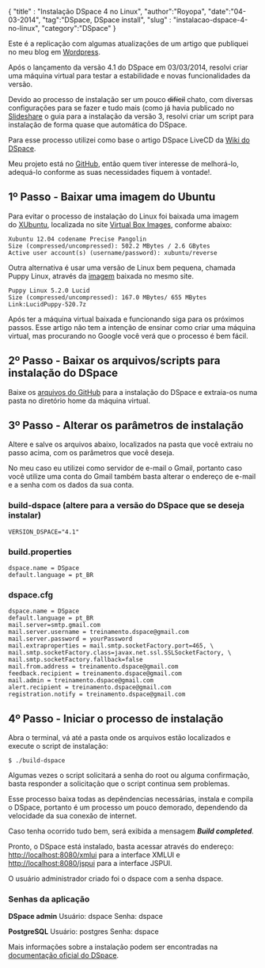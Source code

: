 <p>{
"title" : "Instalação DSpace 4 no Linux",
"author":"Royopa",
"date":"04-03-2014",
"tag":"DSpace, DSpace install",
"slug" : "instalacao-dspace-4-no-linux",
"category":"DSpace"
}</p>

<p>Este é a replicação com algumas atualizações de um artigo que publiquei no meu blog em <a href="http://royopa.wordpress.com/2014/03/04/instalacao-do-dspace-4-1-em-sistemas-ubuntu-like/">Wordpress</a>.</p>

<p>Após o lançamento da versão 4.1 do DSpace em 03/03/2014, resolvi criar uma máquina virtual para testar a estabilidade e novas funcionalidades da versão.</p>

<p>Devido ao processo de instalação ser um pouco <del>difícil</del> chato, com diversas configurações para se fazer e tudo mais (como já havia publicado no <a href="http://www.slideshare.net/royopa1/instalao-dspace-3x-windows-e-linux">Slideshare</a> o guia para a instalação da versão 3, resolvi criar um script para instalação de forma quase que automática do DSpace.</p>

<p>Para esse processo utilizei como base o artigo DSpace LiveCD da <a href="https://wiki.duraspace.org/display/DSPACE/LiveCD">Wiki do DSpace</a>.</p>

<p>Meu projeto está no <a href="https://github.com/royopa/dspace-auto-install/">GitHub</a>, então quem tiver interesse de melhorá-lo, adequá-lo conforme as suas necessidades fiquem à vontade!.</p>

<h2 id="1%C2%BA-passo---baixar-uma-imagem-do-ubuntu">1º Passo - Baixar uma imagem do Ubuntu</h2>

<p>Para evitar o processo de instalação do Linux foi baixada uma imagem do <a href="http://downloads.sourceforge.net/virtualboximage/xubuntu_1204.7z">XUbuntu</a>, localizada no site <a href="http://virtualboxes.org/images/">Virtual Box Images</a>, conforme abaixo:</p>

<pre><code>Xubuntu 12.04 codename Precise Pangolin
Size (compressed/uncompressed): 502.2 MBytes / 2.6 GBytes
Active user account(s) (username/password): xubuntu/reverse
</code></pre>

<p>Outra alternativa é usar uma versão de Linux bem pequena, chamada Puppy Linux, através da <a href="http://sourceforge.net/projects/virtualboximage/files/Puppy%20Linux/5.2.0/LucidPuppy-520.7z/download">imagem</a> baixada no mesmo site.</p>

<pre><code>Puppy Linux 5.2.0 Lucid
Size (compressed/uncompressed): 167.0 MBytes/ 655 MBytes
Link:LucidPuppy-520.7z
</code></pre>

<p>Após ter a máquina virtual baixada e funcionando siga para os próximos passos. Esse artigo não tem a intenção de ensinar como criar uma máquina virtual, mas procurando no Google você verá que o processo é bem fácil.</p>

<h2 id="2%C2%BA-passo---baixar-os-arquivos%2Fscripts-para-instala%C3%A7%C3%A3o-do-dspace">2º Passo - Baixar os arquivos/scripts para instalação do DSpace</h2>

<p>Baixe os <a href="https://github.com/royopa/dspace-auto-install/archive/master.zip">arquivos do GitHub</a> para a instalação do DSpace e extraia-os numa pasta no diretório home da máquina virtual.</p>

<h2 id="3%C2%BA-passo---alterar-os-par%C3%A2metros-de-instala%C3%A7%C3%A3o">3º Passo - Alterar os parâmetros de instalação</h2>

<p>Altere e salve os arquivos abaixo, localizados na pasta que você extraiu no passo acima, com os parâmetros que você deseja.</p>

<p>No meu caso eu utilizei como servidor de e-mail o Gmail, portanto caso você utilize uma conta do Gmail também basta alterar o endereço de e-mail e a senha com os dados da sua conta.</p>

<h3 id="build-dspace-altere-para-a-vers%C3%A3o-do-dspace-que-se-deseja-instalar">build-dspace (altere para a versão do DSpace que se deseja instalar)</h3>

<pre><code>VERSION_DSPACE="4.1"
</code></pre>

<h3 id="build.properties">build.properties</h3>

<pre><code>dspace.name = DSpace
default.language = pt_BR
</code></pre>

<h3 id="dspace.cfg">dspace.cfg</h3>

<pre><code>dspace.name = DSpace
default.language = pt_BR
mail.server=smtp.gmail.com
mail.server.username = treinamento.dspace@gmail.com
mail.server.password = yourPassword
mail.extraproperties = mail.smtp.socketFactory.port=465, \
mail.smtp.socketFactory.class=javax.net.ssl.SSLSocketFactory, \
mail.smtp.socketFactory.fallback=false
mail.from.address = treinamento.dspace@gmail.com
feedback.recipient = treinamento.dspace@gmail.com
mail.admin = treinamento.dspace@gmail.com
alert.recipient = treinamento.dspace@gmail.com
registration.notify = treinamento.dspace@gmail.com
</code></pre>

<h2 id="4%C2%BA-passo---iniciar-o-processo-de-instala%C3%A7%C3%A3o">4º Passo - Iniciar o processo de instalação</h2>

<p>Abra o terminal, vá até a pasta onde os arquivos estão localizados e execute o script de instalação:</p>

<pre><code>$ ./build-dspace
</code></pre>

<p>Algumas vezes o script solicitará a senha do root ou alguma confirmação, basta responder a solicitação que o script continua sem problemas.</p>

<p>Esse processo baixa todas as depêndencias necessárias, instala e compila o DSpace, portanto é um processo um pouco demorado, dependendo da velocidade da sua conexão de internet.</p>

<p>Caso tenha ocorrido tudo bem, será exibida a mensagem <strong><em>Build completed</em></strong>.</p>

<p>Pronto, o DSpace está instalado, basta acessar através do endereço: <a href="http://localhost:8080/xmlui">http://localhost:8080/xmlui</a> para a interface XMLUI e <a href="http://localhost:8080/jspui">http://localhost:8080/jspui</a> para a interface JSPUI.</p>

<p>O usuário administrador criado foi o dspace com a senha dspace.</p>

<h3 id="senhas-da-aplica%C3%A7%C3%A3o">Senhas da aplicação</h3>

<p><strong>DSpace admin</strong>
Usuário: dspace
Senha: dspace</p>

<p><strong>PostgreSQL</strong>
Usuário: postgres
Senha: dspace</p>

<p>Mais informações sobre a instalação podem ser encontradas na <a href="https://wiki.duraspace.org/display/DSDOC4x/Installing+DSpace">documentação oficial do DSpace</a>.</p>
